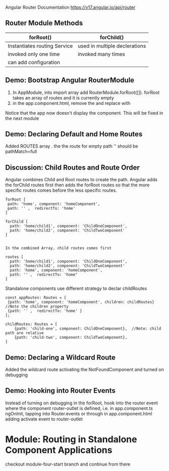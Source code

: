 Angular Router Documentation https://v17.angular.io/api/router

## Router Module Methods

| forRoot()                    | forChild()                    |
|------------------------------|-------------------------------|
| Instantiates routing Service | used in multiple declerations |
| invoked only one time        | invoked many times            |
 |  can add configuration      |

## Demo: Bootstrap Angular RouterModule

1. In AppModule, into import array add RouterModule.forRoot([]).  forRoot takes an array of routes and it is currently empty 
2. in the app.component.html, remove the <app-home> and replace with <router-outlet>

Notice that the app now doesn't display the <app-home> component.  This will be fixed in the next module

## Demo: Declaring Default and Home Routes

Added ROUTES array .  the the route for empty path '' should be pathMatch=full

## Discussion: Child Routes and Route Order
Angular combines Child and Root routes to create the path.  Angular adds the forChild routes first then
adds the forRoot routes so that the more specific routes comes before the less specific routes.

```
forRoot [
 path: 'home', component: 'homeComponent',
 path: '' ,  redirectTo: 'home'
]

forChild [
  path: 'home/child1', component: 'ChildOneComponent',
  path: 'home/child2', component: 'ChildTwoComponent'
]


In the combined Array, child routes comes first

routes [
  path: 'home/child1', component: 'ChildOneComponent',
  path: 'home/child2', component: 'ChildTwoComponent'
  path: 'home', component: 'homeComponent',
  path: '' ,  redirectTo: 'home"
]

```

Standalone components use different strategy to declar childRoutes

```aiignore
const appRoutes: Routes = [
 {path: 'home', component: 'homeComponent', children: childRoutes} //Note the children property
 {path: '' ,  redirectTo: 'home' }
];

childRoutes: Routes = [
    {path: 'child-one', component: ChildOneComponent},  //Note: child path are relative
    {path: 'child-two', component: ChildTwoComponent},
]
```

## Demo: Declaring a Wildcard Route

Added the wildcard route activating the NotFoundComponent and turned on debugging

## Demo: Hooking into Router Events

Instead of turning on debugging in the forRoot, hook into the router event where the 
component router-outlet is defined, i.e. in app.component.ts  ngOnInit, tapping into Router.events
or through in app.component.html adding activate event to router-outlet

# Module: Routing in Standalone Component Applications

checkout module-four-start branch and continue from there
